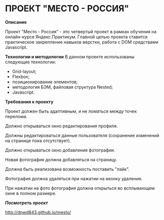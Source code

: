 ПРОЕКТ "МЕСТО - РОССИЯ"
=======================

**Описание**

Проект "Место - Россия" - это четвертый проект в рамках обучения на онлайн-курсе Яндекс.Практикум. 
Главной целью проекта ставится практическое закрепление навыков верстки, 
работа с DOM средствами Javascript.

**Технологии и методологии**
В данном проекте использованы следующие технологии:

- Grid-layout;
- Flexbox;
- позиционирование элементов;
- методология БЭМ, файловая структура Nested;
- Javascript.

**Требования к проекту**

Проект должен быть адаптивным, и не ломаться между точек перелома.

Должно открываться окно редактирования профиля.

Должны редактироваться данные пользователя (сохранение изменений на странице пока отсутствует).

Должно открываться окно добавления фотографии.

Новая фотография должна добавляться на страницу.

Должна быть реализована возможность поставить "лайк".

Фотография должна удаляться при нажатии на иконку удаления.

При нажатии на фото фотография должна открыться во всплывающем окне в полном размере.

***Посмотреть проект*** 

http://dnwd843.github.io/mesto/